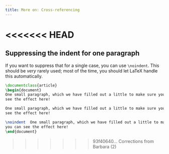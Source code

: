 ```yaml
---
title: More on: Cross-referencing
---
```

<<<<<<< HEAD
=======

## Suppressing the indent for one paragraph

 If you want to suppress that for a single case, you can use `\noindent`.
 This should be _very_ rarely used; most of the time, you should let LaTeX
 handle this automatically.

 ```latex
 \documentclass{article}
 \begin{document}
 One small paragraph, which we have filled out a little to make sure you can
 see the effect here!

 One small paragraph, which we have filled out a little to make sure you can
 see the effect here!

 \noindent  One small paragraph, which we have filled out a little to make sure
 you can see the effect here!
 \end{document}
 ```
>>>>>>> 93f40640... Corrections from Barbara (2)
